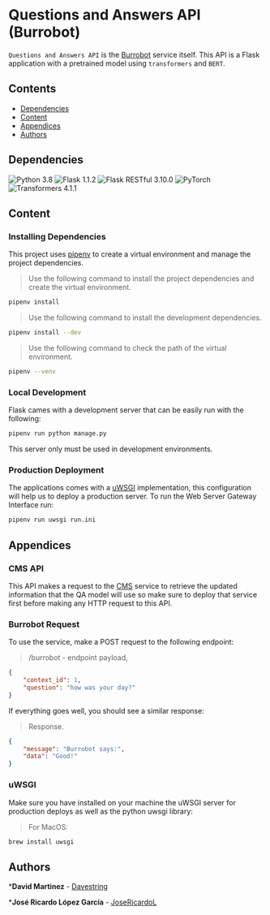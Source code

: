 # Questions and Answers API (Burrobot)

`Questions and Answers API` is the [Burrobot](https://github.com/Davestring/burrobot) service itself. This API is a Flask application with a pretrained model using `transformers` and `BERT`.

## Contents

- [Dependencies](#dependencies)
- [Content](#content)
- [Appendices](#appendices)
- [Authors](#Authors)

## Dependencies

![Python 3.8](https://img.shields.io/badge/Python-3.8-blue.svg)
![Flask 1.1.2](https://img.shields.io/badge/Flask-1.1.2-black.svg)
![Flask RESTful 3.10.0](https://img.shields.io/badge/FlaskRESTful-0.3.8-green.svg)
![PyTorch](https://img.shields.io/badge/PyTorch-1.7.1-red.svg)
![Transformers 4.1.1](https://img.shields.io/badge/Transformers-4.1.1-yellow.svg)

## Content

### Installing Dependencies

This project uses [pipenv](https://pipenv-fork.readthedocs.io/en/latest/) to create a virtual environment and manage the project dependencies.

> Use the following command to install the project dependencies and create the virtual environment.
```bash
pipenv install
```

> Use the following command to install the development dependencies.
```bash
pipenv install --dev
```

> Use the following command to check the path of the virtual environment.
```bash
pipenv --venv
```

### Local Development

Flask cames with a development server that can be easily run with the following:

```bash
pipenv run python manage.py
```

This server only must be used in development environments.

### Production Deployment

The applications comes with a [uWSGI](./run.ini) implementation, this configuration will
help us to deploy a production server. To run the Web Server Gateway Interface run:

```bash
pipenv run uwsgi run.ini
```

## Appendices

### CMS API

This API makes a request to the [CMS](https://github.com/Davestring/burrobot/tree/main/cms) service to retrieve the updated information that the QA model will use so make sure to deploy that service first before making any HTTP request to this API.

### Burrobot Request

To use the service, make a POST request to the following endpoint:

> /burrobot - endpoint payload,
```json
{
    "context_id": 1,
    "question": "how was your day?"
}
```

If everything goes well, you should see a similar response:

> Response.
```json
{
    "message": "Burrobot says:",
    "data": "Good!"
}
```

### uWSGI

Make sure you have installed on your machine the uWSGI server for production deploys as well as the python uwsgi library:

> For MacOS:
```bash
brew install uwsgi
```

## Authors

***David Martinez** - [Davestring](https://github.com/Davestring)

***José Ricardo López García** - [JoseRicardoL](https://github.com/JoseRicardoL)
